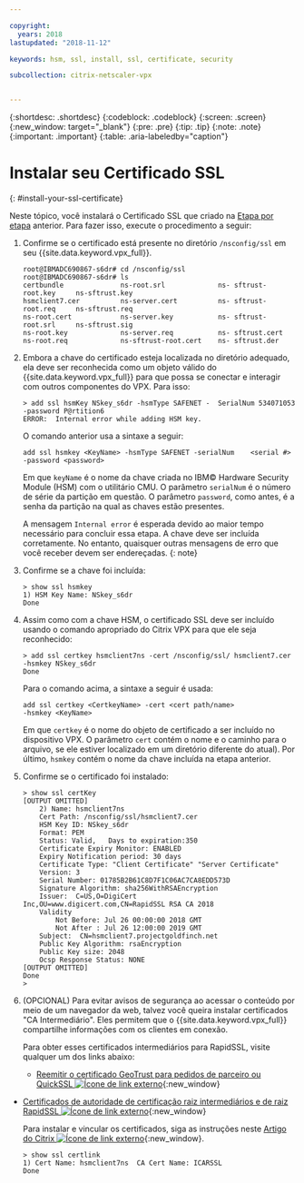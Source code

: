 ```yaml
---

copyright:
  years: 2018
lastupdated: "2018-11-12"

keywords: hsm, ssl, install, ssl, certificate, security

subcollection: citrix-netscaler-vpx


---
```


{:shortdesc: .shortdesc}
{:codeblock: .codeblock}
{:screen: .screen}
{:new_window: target="_blank"}
{:pre: .pre}
{:tip: .tip}
{:note: .note}
{:important: .important}
{:table: .aria-labeledby="caption"}

# Instalar seu Certificado SSL
{: #install-your-ssl-certificate}

Neste tópico, você instalará o Certificado SSL que criado na [Etapa por etapa](/docs/infrastructure/citrix-netscaler-vpx?topic=citrix-netscaler-vpx-deploying-and-configuring-the-ibm-hardware-security-module-hsm-with-citrix-netscaler-vpx) anterior. Para
fazer isso, execute o procedimento a seguir:

1.	Confirme se o certificado está presente no diretório `/nsconfig/ssl` em seu {{site.data.keyword.vpx_full}}.

	```
	root@IBMADC690867-s6dr# cd /nsconfig/ssl
	root@IBMADC690867-s6dr# ls
	certbundle              ns-root.srl             ns-	sftrust-root.key     ns-sftrust.key
	hsmclient7.cer          ns-server.cert          ns-	sftrust-root.req     ns-sftrust.req
	ns-root.cert            ns-server.key           ns-	sftrust-root.srl     ns-sftrust.sig
	ns-root.key             ns-server.req           ns-	sftrust.cert
	ns-root.req             ns-sftrust-root.cert    ns-	sftrust.der
	```

2.	Embora a chave do certificado esteja localizada no diretório adequado, ela deve ser reconhecida como um objeto válido do {{site.data.keyword.vpx_full}} para que possa se conectar e interagir com outros componentes do VPX. Para isso:

	```
	> add ssl hsmKey NSkey_s6dr -hsmType SAFENET -	SerialNum 534071053 -password P@rtition6
	ERROR:  Internal error while adding HSM key.
	```

	O comando anterior usa a sintaxe a seguir:

	```
	add ssl hsmkey <KeyName> -hsmType SAFENET -serialNum 	<serial #> -password <password>
	```

	Em que `keyName` é o nome da chave criada no IBM© Hardware Security Module (HSM) com o utilitário CMU. O parâmetro `serialNum` é o número de série da partição em questão. O parâmetro `password`, como antes, é a senha da partição na qual as chaves estão presentes.

	A mensagem `Internal error` é esperada devido ao maior tempo necessário para concluir essa etapa. A chave deve ser incluída corretamente. No entanto, quaisquer outras mensagens de erro que você receber devem ser endereçadas.
  {: note}

3.	Confirme se a chave foi incluída:

	```
	> show ssl hsmkey
	1) HSM Key Name: NSkey_s6dr
 	Done
	```

4.	Assim como com a chave HSM, o certificado SSL deve ser incluído usando o comando apropriado do Citrix VPX para que ele seja reconhecido:

	```
	> add ssl certkey hsmclient7ns -cert /nsconfig/ssl/	hsmclient7.cer -hsmkey NSkey_s6dr
	Done
	```

	Para o comando acima, a sintaxe a seguir é usada:

	```
	add ssl certkey <CertkeyName> -cert <cert path/name>
	-hsmkey <KeyName>
	```

	Em que `certkey` é o nome do objeto de certificado a ser incluído no dispositivo VPX. O parâmetro `cert` contém o nome e o caminho para o arquivo, se ele estiver localizado em um diretório diferente do atual). Por último, `hsmkey` contém o nome da chave incluída na etapa anterior.

5.	Confirme se o certificado foi instalado:

	```
	> show ssl certKey
	[OUTPUT OMITTED]
		2) Name: hsmclient7ns
		Cert Path: /nsconfig/ssl/hsmclient7.cer
		HSM Key ID: NSkey_s6dr
		Format: PEM
		Status: Valid,   Days to expiration:350
		Certificate Expiry Monitor: ENABLED
		Expiry Notification period: 30 days
		Certificate Type: "Client Certificate" "Server Certificate"
		Version: 3
		Serial Number: 01785B2B61C8D7F1C06AC7CA8EDD573D
		Signature Algorithm: sha256WithRSAEncryption
		Issuer:  C=US,O=DigiCert
	Inc,OU=www.digicert.com,CN=RapidSSL RSA CA 2018
		Validity
			Not Before: Jul 26 00:00:00 2018 GMT
			Not After : Jul 26 12:00:00 2019 GMT
		Subject:  CN=hsmclient7.projectgoldfinch.net
		Public Key Algorithm: rsaEncryption
		Public Key size: 2048
		Ocsp Response Status: NONE
	[OUTPUT OMITTED]
	Done
	>
	```

6.	(OPCIONAL) Para evitar avisos de segurança ao acessar o conteúdo por meio de um navegador da web, talvez você queira instalar certificados "CA Intermediário". Eles permitem que o {{site.data.keyword.vpx_full}} compartilhe informações com os clientes em conexão.

	Para obter esses certificados intermediários para RapidSSL, visite qualquer um dos links abaixo:

	* [Reemitir o certificado GeoTrust para pedidos de parceiro ou QuickSSL ![Ícone de link externo](../../icons/launch-glyph.svg "Ícone de link externo")](https://knowledge.digicert.com/solution/SO5989.html){:new_window}
  * [Certificados de autoridade de certificação raiz intermediários e de raiz RapidSSL ![Ícone de link externo](../../icons/launch-glyph.svg "Ícone de link externo")](https://knowledge.digicert.com/generalinformation/INFO1548.html#links){:new_window}

	Para instalar e vincular os certificados, siga as instruções neste [Artigo do Citrix ![Ícone de link externo](../../icons/launch-glyph.svg "Ícone de link externo")](https://support.citrix.com/article/CTX114146){:new_window}.

	```
	> show ssl certlink
	1) Cert Name: hsmclient7ns  CA Cert Name: ICARSSL
	Done
	```
